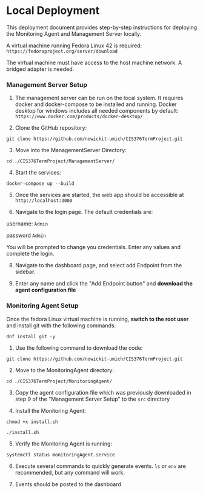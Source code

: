 # Local Deployment

This deployment document provides step-by-step instructions for deploying the Monitoring Agent and Management Server locally.

A virtual machine running Fedora Linux 42 is required: `https://fedoraproject.org/server/download`

The virtual machine must have access to the host machine network. A bridged adapter is needed.


### Management Server Setup

1. The management server can be run on the local system. It requires docker and docker-compose to be installed and running. Docker desktop for windows includes all needed components by default: `https://www.docker.com/products/docker-desktop/`

2. Clone the GitHub repository:

`git clone https://github.com/nowickit-umich/CIS376TermProject.git`

3. Move into the ManagementServer Directory:

`cd ./CIS376TermProject/ManagementServer/`

4. Start the services:

`docker-compose up --build`

5. Once the services are started, the web app should be accessible at `http://localhost:3000`

6. Navigate to the login page. The default credentials are:

username: `Admin` 

password `Admin`

You will be prompted to change you credentials. Enter any values and complete the login.

8. Navigate to the dashboard page, and select add Endpoint from the sidebar.

9. Enter any name and click the "Add Endpoint button" and **download the agent configuration file**


### Monitoring Agent Setup

Once the fedora Linux virtual machine is running, **switch to the root user** and install git with the following commands:

`dnf install git -y`

1. Use the following command to download the code:

`git clone https://github.com/nowickit-umich/CIS376TermProject.git`

2. Move to the MonitoringAgent directory:

`cd ./CIS376TermProject/MonitoringAgent/`

3. Copy the agent configuration file which was previously downloaded in step 9 of the "Management Server Setup" to the `src` directory

4. Install the Monitoring Agent:

`chmod +x install.sh`

`./install.sh`

5. Verify the Monitoring Agent is running:

`systemctl status monitoringAgent.service`

6. Execute several commands to quickly generate events. `ls` or `env` are recommended, but any command will work.

7. Events should be posted to the dashboard 
